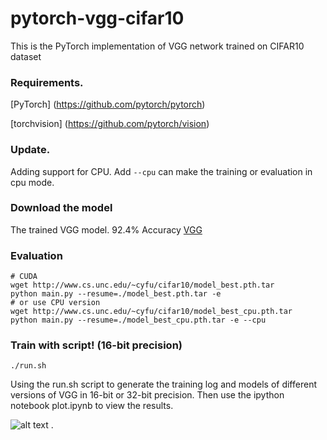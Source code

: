 # pytorch-vgg-cifar10
This is the PyTorch implementation of VGG network trained on CIFAR10 dataset 

### Requirements. 
[PyTorch] (https://github.com/pytorch/pytorch)

[torchvision] (https://github.com/pytorch/vision)

### Update.
Adding support for CPU. Add ```--cpu``` can make the training or evaluation in cpu mode.

### Download the model
The trained VGG model. 92.4% Accuracy [VGG](http://www.cs.unc.edu/~cyfu/cifar10/model_best.pth.tar)

### Evaluation 
	
	# CUDA
	wget http://www.cs.unc.edu/~cyfu/cifar10/model_best.pth.tar
	python main.py --resume=./model_best.pth.tar -e
	# or use CPU version
	wget http://www.cs.unc.edu/~cyfu/cifar10/model_best_cpu.pth.tar
	python main.py --resume=./model_best_cpu.pth.tar -e --cpu
### Train with script! (16-bit precision) 
	
	
	./run.sh 
	
Using the run.sh script to generate the training log and models of different versions of VGG in 16-bit or 32-bit precision.	
Then use the ipython notebook plot.ipynb to view the results.
	
![alt text](vgg_plot.png)
.

